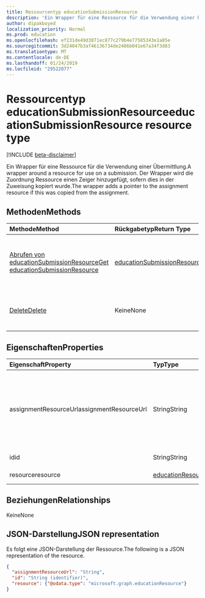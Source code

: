 ```yaml
---
title: Ressourcentyp educationSubmissionResource
description: 'Ein Wrapper für eine Ressource für die Verwendung einer Übermittlung. Der Wrapper wird die Zuordnung Ressource einen Zeiger hinzugefügt, sofern dies in der Zuweisung kopiert wurde.  '
author: dipakboyed
localization_priority: Normal
ms.prod: education
ms.openlocfilehash: ef231de49d3871ec877c279b4e77585343e1a85e
ms.sourcegitcommit: 3d24047b3af46136734de2486b041e67a34f3d83
ms.translationtype: MT
ms.contentlocale: de-DE
ms.lasthandoff: 01/24/2019
ms.locfileid: "29522077"
---
```

# <a name="educationsubmissionresource-resource-type"></a><span data-ttu-id="491a7-104">Ressourcentyp educationSubmissionResource</span><span class="sxs-lookup"><span data-stu-id="491a7-104">educationSubmissionResource resource type</span></span>

[!INCLUDE [beta-disclaimer](../../includes/beta-disclaimer.md)]

<span data-ttu-id="491a7-105">Ein Wrapper für eine Ressource für die Verwendung einer Übermittlung.</span><span class="sxs-lookup"><span data-stu-id="491a7-105">A wrapper around a resource for use on a submission.</span></span> <span data-ttu-id="491a7-106">Der Wrapper wird die Zuordnung Ressource einen Zeiger hinzugefügt, sofern dies in der Zuweisung kopiert wurde.</span><span class="sxs-lookup"><span data-stu-id="491a7-106">The wrapper adds a pointer to the assignment resource if this was copied from the assignment.</span></span>  


## <a name="methods"></a><span data-ttu-id="491a7-107">Methoden</span><span class="sxs-lookup"><span data-stu-id="491a7-107">Methods</span></span>

| <span data-ttu-id="491a7-108">Methode</span><span class="sxs-lookup"><span data-stu-id="491a7-108">Method</span></span>           | <span data-ttu-id="491a7-109">Rückgabetyp</span><span class="sxs-lookup"><span data-stu-id="491a7-109">Return Type</span></span>    |<span data-ttu-id="491a7-110">Beschreibung</span><span class="sxs-lookup"><span data-stu-id="491a7-110">Description</span></span>|
|:---------------|:--------|:----------|
|[<span data-ttu-id="491a7-111">Abrufen von educationSubmissionResource</span><span class="sxs-lookup"><span data-stu-id="491a7-111">Get educationSubmissionResource</span></span>](../api/educationsubmissionresource-get.md) | [<span data-ttu-id="491a7-112">educationSubmissionResource</span><span class="sxs-lookup"><span data-stu-id="491a7-112">educationSubmissionResource</span></span>](educationsubmissionresource.md) |<span data-ttu-id="491a7-113">Lesen Sie Eigenschaften und die Beziehungen eines **EducationSubmissionResource** -Objekts.</span><span class="sxs-lookup"><span data-stu-id="491a7-113">Read properties and relationships of an **educationSubmissionResource** object.</span></span>|
|[<span data-ttu-id="491a7-114">Delete</span><span class="sxs-lookup"><span data-stu-id="491a7-114">Delete</span></span>](../api/educationsubmissionresource-delete.md) | <span data-ttu-id="491a7-115">Keine</span><span class="sxs-lookup"><span data-stu-id="491a7-115">None</span></span> |<span data-ttu-id="491a7-116">Löschen eines **EducationSubmissionResource** -Objekts.</span><span class="sxs-lookup"><span data-stu-id="491a7-116">Delete an **educationSubmissionResource** object.</span></span> |

## <a name="properties"></a><span data-ttu-id="491a7-117">Eigenschaften</span><span class="sxs-lookup"><span data-stu-id="491a7-117">Properties</span></span>
| <span data-ttu-id="491a7-118">Eigenschaft</span><span class="sxs-lookup"><span data-stu-id="491a7-118">Property</span></span>     | <span data-ttu-id="491a7-119">Typ</span><span class="sxs-lookup"><span data-stu-id="491a7-119">Type</span></span>   |<span data-ttu-id="491a7-120">Beschreibung</span><span class="sxs-lookup"><span data-stu-id="491a7-120">Description</span></span>|
|:---------------|:--------|:----------|
|<span data-ttu-id="491a7-121">assignmentResourceUrl</span><span class="sxs-lookup"><span data-stu-id="491a7-121">assignmentResourceUrl</span></span>|<span data-ttu-id="491a7-122">String</span><span class="sxs-lookup"><span data-stu-id="491a7-122">String</span></span>|<span data-ttu-id="491a7-123">Zeiger auf die Zuordnung aus der diese Ressource kopiert wurden.</span><span class="sxs-lookup"><span data-stu-id="491a7-123">Pointer to the assignment from which this resource was copied.</span></span> <span data-ttu-id="491a7-124">Wenn dies null ist, hochgeladen Student die Ressource.</span><span class="sxs-lookup"><span data-stu-id="491a7-124">If this is null, the student uploaded the resource.</span></span>|
|<span data-ttu-id="491a7-125">id</span><span class="sxs-lookup"><span data-stu-id="491a7-125">id</span></span>|<span data-ttu-id="491a7-126">String</span><span class="sxs-lookup"><span data-stu-id="491a7-126">String</span></span>| <span data-ttu-id="491a7-127">Schreibgeschützt.</span><span class="sxs-lookup"><span data-stu-id="491a7-127">Read-only.</span></span>|
|<span data-ttu-id="491a7-128">resource</span><span class="sxs-lookup"><span data-stu-id="491a7-128">resource</span></span>|[<span data-ttu-id="491a7-129">educationResource</span><span class="sxs-lookup"><span data-stu-id="491a7-129">educationResource</span></span>](educationresource.md)|<span data-ttu-id="491a7-130">Resource-Objekt</span><span class="sxs-lookup"><span data-stu-id="491a7-130">Resource object.</span></span>|

## <a name="relationships"></a><span data-ttu-id="491a7-131">Beziehungen</span><span class="sxs-lookup"><span data-stu-id="491a7-131">Relationships</span></span>
<span data-ttu-id="491a7-132">Keine</span><span class="sxs-lookup"><span data-stu-id="491a7-132">None</span></span>


## <a name="json-representation"></a><span data-ttu-id="491a7-133">JSON-Darstellung</span><span class="sxs-lookup"><span data-stu-id="491a7-133">JSON representation</span></span>

<span data-ttu-id="491a7-134">Es folgt eine JSON-Darstellung der Ressource.</span><span class="sxs-lookup"><span data-stu-id="491a7-134">The following is a JSON representation of the resource.</span></span>

<!-- {
  "blockType": "resource",
  "optionalProperties": [

  ],
  "@odata.type": "microsoft.graph.educationSubmissionResource"
}-->

```json
{
  "assignmentResourceUrl": "String",
  "id": "String (identifier)",
  "resource": {"@odata.type": "microsoft.graph.educationResource"}
}
```

<!-- uuid: 8fcb5dbc-d5aa-4681-8e31-b001d5168d79
2015-10-25 14:57:30 UTC -->
<!--
{
  "type": "#page.annotation",
  "description": "educationSubmissionResource resource",
  "keywords": "",
  "section": "documentation",
  "tocPath": "",
  "suppressions": [
    "Error: /api-reference/beta/resources/educationsubmissionresource.md:\r\n      Exception processing links.\r\n    System.ArgumentException: Link Definition was null. Link text: !INCLUDE [beta-disclaimer](../../includes/beta-disclaimer.md)\r\n      at ApiDoctor.Validation.DocFile.get_LinkDestinations()\r\n      at ApiDoctor.Validation.DocSet.ValidateLinks(Boolean includeWarnings, String[] relativePathForFiles, IssueLogger issues, Boolean requireFilenameCaseMatch, Boolean printOrphanedFiles)"
  ]
}
-->
